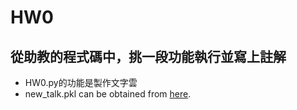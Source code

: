 # HW0
## 從助教的程式碼中，挑一段功能執行並寫上註解
- HW0.py的功能是製作文字雲
- new_talk.pkl can be obtained from [here](https://drive.google.com/drive/folders/13BGgHTNmkkUvdOI8XgRiwBBpANPiRFmC).